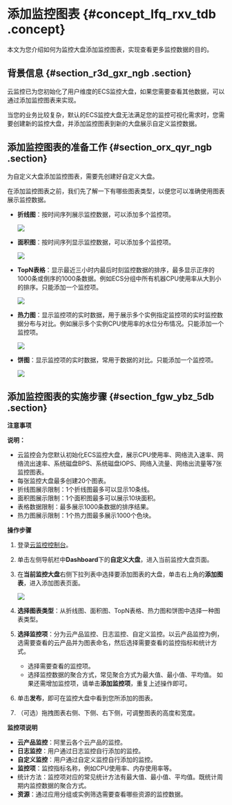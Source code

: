 # 添加监控图表 {#concept_lfq_rxv_tdb .concept}

本文为您介绍如何为监控大盘添加监控图表，实现查看更多监控数据的目的。

## 背景信息 {#section_r3d_gxr_ngb .section}

云监控已为您初始化了用户维度的ECS监控大盘，如果您需要查看其他数据，可以通过添加监控图表来实现。

当您的业务比较复杂，默认的ECS监控大盘无法满足您的监控可视化需求时，您需要创建新的监控大盘，并添加监控图表到新的大盘展示自定义监控数据。

## 添加监控图表的准备工作 {#section_orx_qyr_ngb .section}

为自定义大盘添加监控图表，需要先创建好自定义大盘。

在添加监控图表之前，我们先了解一下有哪些图表类型，以便您可以准确使用图表展示监控数据。

-   **折线图**：按时间序列展示监控数据，可以添加多个监控项。

    ![](http://static-aliyun-doc.oss-cn-hangzhou.aliyuncs.com/assets/img/6140/15547764961579_zh-CN.png)

-   **面积图**：按时间序列显示监控数据，可以添加多个监控项。

    ![](http://static-aliyun-doc.oss-cn-hangzhou.aliyuncs.com/assets/img/6140/15547764961583_zh-CN.png)

-   **TopN表格**：显示最近三小时内最后时刻监控数据的排序，最多显示正序的1000条或倒序的1000条数据。例如ECS分组中所有机器CPU使用率从大到小的排序。只能添加一个监控项。

    ![](http://static-aliyun-doc.oss-cn-hangzhou.aliyuncs.com/assets/img/6140/15547764961584_zh-CN.png)

-   **热力图**：显示监控项的实时数据，用于展示多个实例指定监控项的实时监控数据分布与对比。例如展示多个实例CPU使用率的水位分布情况。只能添加一个监控项。

    ![](http://static-aliyun-doc.oss-cn-hangzhou.aliyuncs.com/assets/img/6140/15547764961585_zh-CN.png)

-   **饼图**：显示监控项的实时数据，常用于数据的对比。只能添加一个监控项。

    ![](http://static-aliyun-doc.oss-cn-hangzhou.aliyuncs.com/assets/img/6140/15547764961586_zh-CN.png)


## 添加监控图表的实施步骤 {#section_fgw_ybz_5db .section}

 **注意事项** 

**说明：** 

-   云监控会为您默认初始化ECS监控大盘，展示CPU使用率、网络流入速率、网络流出速率、系统磁盘BPS、系统磁盘IOPS、网络入流量、网络出流量等7张监控图表。
-   每张监控大盘最多创建20个图表。
-   折线图展示限制：1个折线图最多可以显示10条线。
-   面积图展示限制：1个面积图最多可以展示10块面积。
-   表格数据限制：最多展示1000条数据的排序结果。
-   热力图展示限制：1个热力图最多展示1000个色块。

 **操作步骤** 

1.  登录[云监控控制台](https://cms-intl.console.aliyun.com)。
2.  单击左侧导航栏中**Dashboard**下的**自定义大盘**，进入当前监控大盘页面。
3.  在**当前监控大盘**右侧下拉列表中选择要添加图表的大盘，单击右上角的**添加图表**，进入添加图表页面。

    ![](http://static-aliyun-doc.oss-cn-hangzhou.aliyuncs.com/assets/img/6140/15547764961588_zh-CN.png)

4.  **选择图表类型**：从折线图、面积图、TopN表格、热力图和饼图中选择一种图表类型。
5.  **选择监控项**：分为云产品监控、日志监控、自定义监控。以云产品监控为例，选需要查看的云产品并为图表命名，然后选择需要查看的监控指标和统计方式。

    -   选择需要查看的监控项。
    -   选择监控数据的聚合方式，常见聚合方式为最大值、最小值、平均值。
    如果还需增加监控项，请单击**添加监控项**，重复上述操作即可。

6.  单击**发布**，即可在监控大盘中看到您所添加的图表。
7.  （可选）拖拽图表右侧、下侧、右下侧，可调整图表的高度和宽度。

 **监控项说明** 

-   **云产品监控**：阿里云各个云产品的监控。
-   **日志监控**：用户通过日志监控自行添加的监控。
-   **自定义监控**：用户通过自定义监控自行添加的监控。
-   **监控项**：监控指标名称，例如CPU使用率、内存使用率等。
-   统计方法：监控项对应的常见统计方法有最大值、最小值、平均值。既统计周期内监控数据的聚合方式。
-   **资源**：通过应用分组或实例筛选需要查看哪些资源的监控数据。

